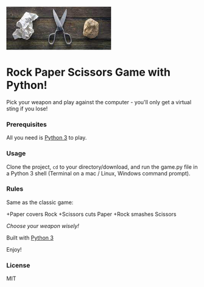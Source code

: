 ![rps game](rps.jpg "RPS Game")

# Rock Paper Scissors Game with Python!

Pick your weapon and play against the computer - you'll only get a virtual sting if you lose!

### Prerequisites

All you need is [Python 3](https://www.python.org/) to play.

### Usage

Clone the project, <code>cd</code> to your directory/download, and run the game.py file in a Python 3 shell (Terminal on a mac / Linux, Windows command prompt).

### Rules
Same as the classic game:

+Paper covers Rock
+Scissors cuts Paper
+Rock smashes Scissors

*Choose your weapon wisely!*

Built with [Python 3](https://www.python.org/doc)

Enjoy!

### License 
MIT
